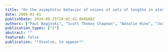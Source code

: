 ```yaml
---
title: "On the asymptotic behavior of unions of sets of lengths in atomic monoids"
date: 2008-01-01
publishDate: 2019-08-25T18:02:41.866688Z
authors: ["Paul Baginski", "Scott Thomas Chapman", "Natalie Hine", "João Paixão"]
publication_types: ["2"]
abstract: ""
featured: false
publication: "*Involve, to appear*"
---
```


